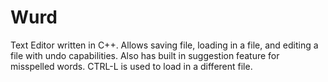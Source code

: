 # Wurd
Text Editor written in C++. Allows saving file, loading in a file, and editing a file with undo capabilities. Also has built in suggestion feature for misspelled words. CTRL-L is used to load in a different file.
